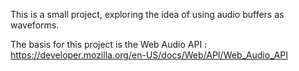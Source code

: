 This is a small project, exploring the idea of using audio buffers as waveforms.

The basis for this project is the Web Audio API : https://developer.mozilla.org/en-US/docs/Web/API/Web_Audio_API
